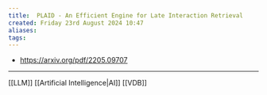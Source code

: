 ```yaml
---
title:  PLAID - An Efficient Engine for Late Interaction Retrieval
created: Friday 23rd August 2024 10:47
aliases: 
tags: 
---
```

- https://arxiv.org/pdf/2205.09707

---
[[LLM]]
[[Artificial Intelligence|AI]]
[[VDB]]